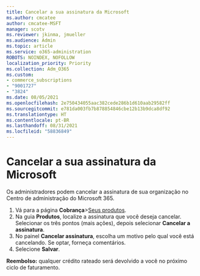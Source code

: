 ```yaml
---
title: Cancelar a sua assinatura da Microsoft
ms.author: cmcatee
author: cmcatee-MSFT
manager: scotv
ms.reviewer: jkinma, jmueller
ms.audience: Admin
ms.topic: article
ms.service: o365-administration
ROBOTS: NOINDEX, NOFOLLOW
localization_priority: Priority
ms.collection: Adm_O365
ms.custom:
- commerce_subscriptions
- "9001727"
- "3824"
ms.date: 08/05/2021
ms.openlocfilehash: 2e750434055aac382cede286b1d610aab29582ff
ms.sourcegitcommit: e781da003fb7b878854846cbe12b13b9dca8df92
ms.translationtype: HT
ms.contentlocale: pt-BR
ms.lasthandoff: 08/31/2021
ms.locfileid: "58836849"
---
```

# <a name="cancel-your-microsoft-subscription"></a>Cancelar a sua assinatura da Microsoft

Os administradores podem cancelar a assinatura de sua organização no Centro de administração do Microsoft 365.

1. Vá para a página **Cobrança**\>[Seus produtos](https://go.microsoft.com/fwlink/p/?linkid=842054).
2. Na guia **Produtos**, localize a assinatura que você deseja cancelar. Selecionar os três pontos (mais ações), depois selecionar **Cancelar a assinatura**.
3. No painel **Cancelar assinatura**, escolha um motivo pelo qual você está cancelando. Se optar, forneça comentários.
4. Selecione **Salvar**.

**Reembolso:** qualquer crédito rateado será devolvido a você no próximo ciclo de faturamento.